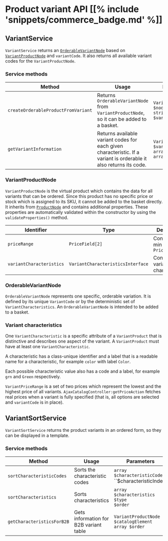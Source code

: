 # Product variant API [[% include 'snippets/commerce_badge.md' %]]

## VariantService

`VariantService` returns an [`OrderableVariantNode`](#orderablevariantnode)
based on [`VariantProductNode`](#variantproductnode) and `variantCode`.
It also returns all available variant codes for the `VariantProductNode`.

### Service methods

|Method|Usage|Parameters|Returns|
|--- |--- |--- |--- |
|`createOrderableProductFromVariant`|Returns `OrderableVariantNode` from `VariantProductNode`, so it can be added to a basket.|`VariantProductNode $node`</br>`string $variantCode`|`OrderableVariantNode`|
|`getVariantInformation`|Returns available variant codes for each given characteristic. If a variant is orderable it also returns its code.|`VariantProductNode $variantProduct`</br>`array $variants = array()`|`array()`|

### VariantProductNode

`VariantProductNode` is the virtual product which contains the data for all variants that can be ordered. 
Since this product has no specific price or stock which is assigned to its SKU, it cannot be added to the basket directly. 
It inherits from [`ProductNode`](../catalog_api/productnode.md) and contains additional properties. 
These properties are automatically validated within the constructor by using the `validateProperties()` method.

| Identifier             | Type          | Description                          |
| ---------------------- | ------------ | ------------------------------------ |
| `priceRange`             | `PriceField[2]`        | Contains the min and max `PriceField`  |
| `variantCharacteristics` | `VariantCharacteristicsInterface` | Contains all variant characteristics |

### OrderableVariantNode

`OrderableVariantNode` represents one specific, orderable variation. 
It is defined by its unique `VariantCode` or by the deterministic set of `VariantCharacteristics`. 
An `OrderableVariantNode` is intended to be added to a basket.

### Variant characteristics

One `VariantCharacteristic` is a specific attribute of a `VariantProduct` that is distinctive and describes one aspect of the variant. 
A `VariantProduct` must have at least one `VariantCharacteristic`.

A characteristic has a class-unique identifier and a label that is a readable name for a characteristic, for example `color` with label `Color`.

Each possible characteristic value also has a code and a label, for example `grn` and `Green` respectively.

`VariantPriceRange` is a set of two prices which represent the lowest and the highest price of all variants.
`AjaxCatalogController:getPriceAction` fetches real prices when a variant is fully specified
(that is, all options are selected and `variantCode` is in place).

## VariantSortService

`VariantSortService` returns the product variants in an ordered form, so they can be displayed in a template.

### Service methods

|Method|Usage|Parameters|Return|Twig method|
|--- |--- |--- |--- |--- |
|`sortCharacteristicCodes`|Sorts the characteristic codes|`array $characteristicCodes`</br>``$characteristicIndex`|`array()`|`sort_characteristic_codes()`|
|`sortCharacteristics`|Sorts characteristics|`array $characteristics`</br>`$type`</br>`$order`|`array()`|`sort_characteristics()`|
|`getCharacteristicsForB2B`|Gets information for B2B variant table|`VariantProductNode $catalogElement`</br>`array $order`|`array()`||
